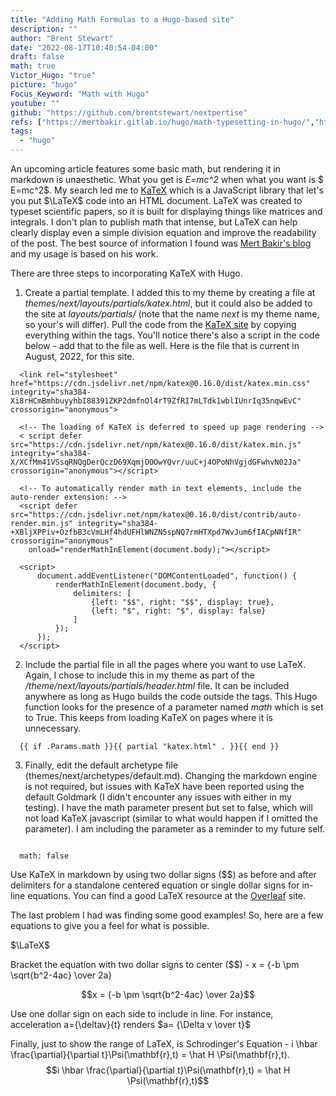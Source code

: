 ```yaml
---
title: "Adding Math Formulas to a Hugo-based site"
description: ""
author: "Brent Stewart"
date: "2022-08-17T10:40:54-04:00"
draft: false
math: true
Victor_Hugo: "true"
picture: "hugo"
Focus_Keyword: "Math with Hugo"
youtube: ""
github: "https://github.com/brentstewart/nextpertise"
refs: ["https://mertbakir.gitlab.io/hugo/math-typesetting-in-hugo/","https://katex.org/docs/browser.html","https://www.overleaf.com/learn/latex/Mathematical_expressions"]
tags:
  - "hugo"
---
```


An upcoming article features some basic math, but rendering it in markdown is unaesthetic.  What you get is _E=mc^2_ when what you want is $ E=mc^2$.  My search led me to [KaTeX](https://katex.org/) which is a JavaScript library that let's you put $\LaTeX$ code into an HTML document.  LaTeX was created to typeset scientific papers, so it is built for displaying things like matrices and integrals.  I don't plan to publish math that intense, but LaTeX can help clearly display even a simple division equation and improve the readability of the post.  The best source of information I found was [Mert Bakir's blog](https://mertbakir.gitlab.io/hugo/math-typesetting-in-hugo/) and my usage is based on his work.

There are three steps to incorporating KaTeX with Hugo.
1. Create a partial template.  I added this to my theme by creating a file at _themes/next/layouts/partials/katex.html_, but it could also be added to the site at _layouts/partials/_ (note that the name _next_ is my theme name, so your's will differ).  Pull the code from the [KaTeX site](https://katex.org/docs/browser.html) by copying everything within the <head> tags.  You'll notice there's also a script in the code below - add that to the file as well.  Here is the file that is current in August, 2022, for this site.

```
  <link rel="stylesheet" href="https://cdn.jsdelivr.net/npm/katex@0.16.0/dist/katex.min.css" integrity="sha384-Xi8rHCmBmhbuyyhbI88391ZKP2dmfnOl4rT9ZfRI7mLTdk1wblIUnrIq35nqwEvC" crossorigin="anonymous">

  <!-- The loading of KaTeX is deferred to speed up page rendering -->
  < script defer src="https://cdn.jsdelivr.net/npm/katex@0.16.0/dist/katex.min.js" integrity="sha384-X/XCfMm41VSsqRNQgDerQczD69XqmjOOOwYQvr/uuC+j4OPoNhVgjdGFwhvN02Ja" crossorigin="anonymous"></script>

  <!-- To automatically render math in text elements, include the auto-render extension: -->
  <script defer src="https://cdn.jsdelivr.net/npm/katex@0.16.0/dist/contrib/auto-render.min.js" integrity="sha384-+XBljXPPiv+OzfbB3cVmLHf4hdUFHlWNZN5spNQ7rmHTXpd7WvJum6fIACpNNfIR" crossorigin="anonymous"
    onload="renderMathInElement(document.body);"></script>

  <script>
      document.addEventListener("DOMContentLoaded", function() {
          renderMathInElement(document.body, {
              delimiters: [
                  {left: "$$", right: "$$", display: true},
                  {left: "$", right: "$", display: false}
              ]
          });
      });
  </script>
```

2. Include the partial file in all the pages where you want to use LaTeX.  Again, I chose to include this in my theme as part of the _/theme/next/layouts/partials/header.html_ file.  It can be included anywhere as long as Hugo builds the code outside the <body> tags.  This Hugo function looks for the presence of a parameter named _math_ which is set to True.  This keeps from loading KaTeX on pages where it is unnecessary.
```
  {{ if .Params.math }}{{ partial "katex.html" . }}{{ end }}
```

3. Finally, edit the default archetype file (themes/next/archetypes/default.md).  Changing the markdown engine is not required, but issues with KaTeX have been reported using the default Goldmark (I didn't encounter any issues with either in my testing).  I have the math parameter present but set to false, which will not load KaTeX javascript (similar to what would happen if I omitted the parameter).  I am including the parameter as a reminder to my future self.
```
  
  math: false
```

Use KaTeX in markdown by using two dollar signs ($$) as before and after delimiters for a standalone centered equation or single dollar signs for in-line equations.
You can find a good LaTeX resource at the [Overleaf](https://www.overleaf.com/learn/latex/Mathematical_expressions) site.

The last problem I had was finding some good examples!  So, here are a few equations to give you a feel for what is possible.

$\LaTeX$  

Bracket the equation with two dollar signs to center ($$) - x = {-b \pm \sqrt{b^2-4ac} \over 2a}

$$x = {-b \pm \sqrt{b^2-4ac} \over 2a}$$

Use one dollar sign on each side to include in line.  For instance, acceleration a={\deltav}{t} renders $a= {\Delta v \over t}$

Finally, just to show the range of LaTeX, is Schrodinger's Equation - i \hbar \frac{\partial}{\partial t}\Psi(\mathbf{r},t) = \hat H \Psi(\mathbf{r},t).
$$i \hbar \frac{\partial}{\partial t}\Psi(\mathbf{r},t) = \hat H \Psi(\mathbf{r},t)$$